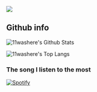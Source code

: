 ![](https://raw.githubusercontent.com/halfrost/halfrost/master/icons/header_.png)

## Github info

![11washere's Github Stats](https://github-readme-stats.vercel.app/api?username=11washere&show_icons=true&line_height=21&show_icons=true&theme=vue)

![11washere's Top Langs](https://github-readme-stats.vercel.app/api/top-langs/?username=11washere)

### The song I listen to the most

[![Spotify](https://cdn.discordapp.com/attachments/753632375858135152/757259743654969354/unknown.png)](https://open.spotify.com/track/5X4UUWdOURJN7PePHKJBy4?si=LmXL7ipzQ3WC7FiHvLuXCw)

